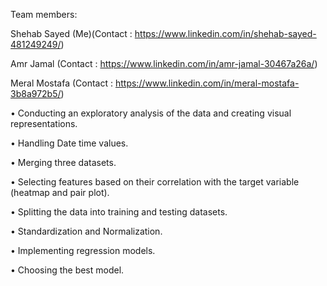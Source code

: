 Team members:

Shehab Sayed (Me)(Contact : https://www.linkedin.com/in/shehab-sayed-481249249/)

Amr Jamal (Contact : https://www.linkedin.com/in/amr-jamal-30467a26a/)

Meral Mostafa (Contact : https://www.linkedin.com/in/meral-mostafa-3b8a972b5/)

•	Conducting an exploratory analysis of the data and creating visual representations.

•	Handling Date time values.

•	Merging three datasets.

•	Selecting features based on their correlation with the target variable (heatmap and pair plot).

•	Splitting the data into training and testing datasets.

•	Standardization and Normalization.

•	Implementing regression models.

•	Choosing the best  model.
